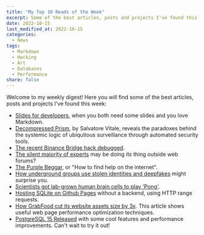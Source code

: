```yaml
---
title: "My Top 10 Reads of the Week"
excerpt: Some of the best articles, posts and projects I've found this week.
date: 2022-10-15
last_modified_at: 2022-10-15
categories:
  - News
tags:
  - Markdown
  - Hacking
  - Art
  - Databases
  - Performance
share: false
---
```


Welcome to my weekly digest! Here you will find some of the best articles, posts and projects I've found this week:

- [Slides for developers](https://sli.dev/), when you both need some slides and you love Markdown.
- [Decompressed Prism](https://www.decompressed-prism.space/), by Salvatore Vitale, reveals the paradoxes behind the systemic logic of ubiquitous surveillance through automated security tools.
- [The recent Binance Bridge hack debugged](https://twitter.com/samczsun/status/1578167198203289600?s=46&t=5mWGgmZF7JY8JdrQy2f_iQ).
- [The silent majority of experts](https://prog21.dadgum.com/143.html) may be doing its thing outside web forums?
- [The Purple Beggar](http://thecodelesscode.com/case/170), or "How to find help on the internet".
- [How underground groups use stolen identities and deepfakes](https://www.trendmicro.com/en_us/research/22/i/how-underground-groups-use-stolen-identities-and-deepfakes.html) might surprise you.
- [Scientists got lab-grown human brain cells to play 'Pong'](https://www.engadget.com/brain-cells-pong-rats-182835843.html).
- [Hosting SQLite on Github Pages](https://phiresky.github.io/blog/2021/hosting-sqlite-databases-on-github-pages/) without a backend, using HTTP range requests.
- [How GrabFood cut its website assets size by 3x](https://engineering.grab.com/grabfood-bundle-size). This article shows useful web page performance optimization techniques.
- [PostgreSQL 15 Released](https://www.postgresql.org/about/news/postgresql-15-released-2526/) with some cool features and performance improvements. Can't wait to try it out!